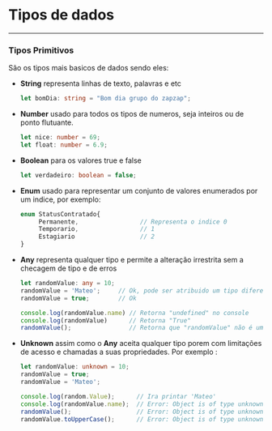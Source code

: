 # Tipos de dados

---

### Tipos Primitivos

São os tipos mais basicos de dados sendo eles:

- **String** representa linhas de texto, palavras e etc 
  
  ```ts
  let bomDia: string = "Bom dia grupo do zapzap";
  ```

- **Number**  usado para todos os tipos de numeros, seja inteiros ou de ponto flutuante.
  
  ```ts
  let nice: number = 69;
  let float: number = 6.9;
  ```

- **Boolean** para os valores true e false
  
  ```ts
  let verdadeiro: boolean = false;
  ```

- **Enum** usado para representar um conjunto de valores enumerados por um indice, por exemplo:
  
  ```ts
  enum StatusContratado{
       Permanente,                 // Representa o indice 0
       Temporario,                 // 1
       Estagiario                  // 2
  }
  ```

- **Any** representa qualquer tipo e permite a alteração irrestrita sem a checagem de tipo e de erros
  
  ```ts
  let randomValue: any = 10;
  randomValue = 'Mateo';     // Ok, pode ser atribuido um tipo diferente
  randomValue = true;        // Ok
  
  console.log(randomValue.name) // Retorna "undefined" no console
  console.log(randomValue)      // Retorna "True"
  randomValue();                // Retorna que "randomValue" não é uma função
  ```

- **Unknown** assim como o **Any** aceita qualquer tipo porem com limitações de acesso e chamadas a suas propriedades. Por exemplo :
  
  ```ts
  let randomValue: unknown = 10;
  randomValue = true;
  randomValue = 'Mateo';
  
  console.log(random.Value);      // Ira printar 'Mateo'
  console.log(randomValue.name);  // Error: Object is of type unknown
  randomValue();                  // Error: Object is of type unknown
  randomValue.toUpperCase();      // Error: Object is of type unknown
  ```


